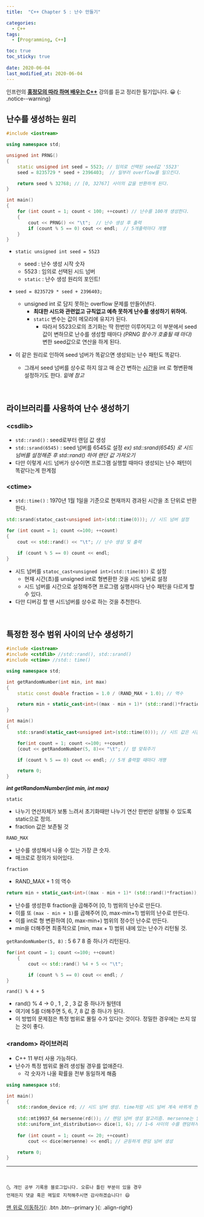 ```yaml
---
title:  "C++ Chapter 5 : 난수 만들기" 

categories:
  - C++
tags:
  - [Programming, C++]

toc: true
toc_sticky: true
 
date: 2020-06-04
last_modified_at: 2020-06-04
---
```

인프런의 **<u>홍정모의 따라 하며 배우는 C++</u>** 강의를 듣고 정리한 필기입니다. 😀
{: .notice--warning}

## 난수를 생성하는 원리
```cpp
#include <iostream>

using namespace std;

unsigned int PRNG()
{
	static unsigned int seed = 5523; // 임의로 선택된 seed값 '5523'
	seed = 8235729 * seed + 2396403;  // 일부러 overflow를 일으킨다. 

	return seed % 32768; // [0, 32767] 사이의 값을 반환하게 된다.
}

int main()
{
	for (int count = 1; count < 100; ++count) // 난수를 100개 생성한다. 
	{
		cout << PRNG() << "\t";  // 난수 생성 후 출력
		if (count % 5 == 0) cout << endl;  // 5개출력마다 개행
	}
}
```

- `static unsigned int seed = 5523`
  - seed : 난수 생성 시작 숫자
  - 5523 : 임의로 선택된 시드 넘버
  - `static` : 난수 생성 원리의 포인트!  


- `seed = 8235729 * seed + 2396403;` 
  - unsigned int 로 담지 못하는 overflow 문제를 만들어낸다.
    - **최대한 시드와 관련없고 규칙없고 예측 못하게 난수를 생성하기 위하여.**
	- `static` 변수는 값이 메모리에 유지가 된다. 
	  - 따라서 5523으로의 초기화는 딱 한번만 이루어지고 이 부분에서 seed값이 변하므로 난수를 생성할 때마다 *(PRNG 함수가 호출될 때 마다)* 변한 seed값으로 연산을 하게 된다.  

- 이 같은 원리로 인하여 seed 넘버가 똑같으면 생성되는 난수 패턴도 똑같다.
  - 그래서 seed 넘버를 상수로 하지 않고 매 순간 변하는 <u>시간</u>을 int 로 형변환해 설정하기도 한다. *밑에 참고*

<br>

## 라이브러리를 사용하여 난수 생성하기 
### \<csdlib>
- `std::rand()` : seed로부터 랜덤 값 생성
- `std::srand(6545)` : seed 넘버를 6545로 설정
  *ex) std::srand(6545) 로 시드 넘버를 설정해준 후 std::rand() 하여 랜던 값 가져오기*
- 다만 이렇게 시드 넘버가 상수이면 프로그램 실행할 때마다 생성되는 난수 패턴이 똑같다는게 한계점

### \<ctime>
- `std::time()` : 1970년 1월 1일을 기준으로 현재까지 경과된 시간을 초 단위로 반환한다.

```cpp
std::srand(statoc_cast<unsigned int>(std::time(0))); // 시드 넘버 설정

for (int count = 1; count <=100; ++count)
{
	cout << std::rand() << "\t"; // 난수 생성 및 출력

	if (count % 5 == 0) count << endl; 
}
```
- 시드 넘버를 `statoc_cast<unsigned int>(std::time(0))` 로 설정
  - 현재 시간(초)를 unsigned int로 형변환한 것을 시드 넘버로 설정
  - 시드 넘버를 시간으로 설정해주면 프로그램 실행시마다 난수 패턴을 다르게 할 수 있다. 
- 다만 디버깅 할 땐 시드넘버를 상수로 하는 것을 추천한다.

<br>

## 특정한 정수 범위 사이의 난수 생성하기

```cpp
#include <iostream>
#include <cstdlib> //std::rand(), std::srand()
#include <ctime> //std:: time()

using namespace std;

int getRandomNumber(int min, int max)
{
	static const double fraction = 1.0 / (RAND_MAX + 1.0); // 역수

	return min + static_cast<int>((max - min + 1)* (std::rand()*fraction));
}

int main()
{
	std::srand(static_cast<unsigned int>(std::time(0))); // 시드 값은 시간으로.

	for(int count = 1; count <=100; ++count)
	{cout << getRandomNumber(5, 8)<< "\t"; // 탭 맞춰주기

	if (count % 5 == 0) cout << endl; // 5개 출력할 때마다 개행

	return 0;
}

```
***int getRandomNumber(int min, int max)*** 

`static`
- 나누기 연산자체가 보통 느려서 초기화때만 나누기 연산 한번만 실행될 수 있도록 static으로 정의.
- fraction 값은 보존될 것

`RAND_MAX` 
- 난수를 생성해서 나올 수 있는 가장 큰 숫자.
- 매크로로 정의가 되어있다. 

`fraction`
- RAND_MAX + 1 의 역수

```cpp
return min + static_cast<int>((max - min + 1)* (std::rand()*fraction));
```

- 난수를 생성한후 fraction을 곱해주어 [0, 1) 범위의 난수로 만든다. 
- 이를 또 `(max - min + 1)`를 곱해주어 [0, max-min+1) 범위의 난수로 만든다.
- 이를 int로 형 변환하여 [0, max-min+) 범위의 정수인 난수로 만든다.
- min을 더해주면 최종적으로 [min, max + 1) 범위 내에 있는 난수가 리턴될 것.

`getRandomNumber(5, 8)` : 5 6 7 8 중 하나가 리턴된다. 

```cpp
for(int count = 1; count <=100; ++count)
	{
		cout << std::rand() %4 + 5 << "\t"; 

		if (count % 5 == 0) cout << endl; /
}
```

`rand() % 4 + 5`
- rand() % 4 -> 0 , 1 , 2 , 3 값 중 하나가 될텐데
- 여기에 5를 더해주면 5, 6, 7, 8 값 중 하나가 된다.
- 이 방법의 문제점은 특정 범위로 몰릴 수가 있다는 것이다. 정밀한 경우에는 쓰지 않는 것이 좋다.

### \<random> 라이브러리
- C++ 11 부터 사용 가능하다.
- 난수가 특정 범위로 몰려 생성될 경우를 없애준다.
  - 각 숫자가 나올 확률을 전부 동일하게 해줌

```cpp
using namespace std;

int main()
{
	std::random_device rd; // 시드 넘버 생성. time처럼 시드 넘버 계속 바뀌게 한다.
	
	std::mt19937_64 mersenne(rd()); // 랜덤 넘버 생성 알고리즘. mersenne는 알고리즘 이름이다.
	std::uniform_int_distribution<> dice(1, 6); // 1~6 사이의 수를 랜덤하게 만든다. 단, 각 숫자가 나올 확률은 전부 동일하다.
	
	for (int count = 1; count <= 20; ++count)
		cout << dice(mersenne) << endl; // 균등하게 랜덤 넘버 생성

	return 0;
}
```

***
<br>

    🌜 개인 공부 기록용 블로그입니다. 오류나 틀린 부분이 있을 경우 
    언제든지 댓글 혹은 메일로 지적해주시면 감사하겠습니다! 😄

[맨 위로 이동하기](#){: .btn .btn--primary }{: .align-right}